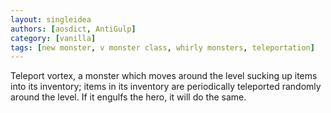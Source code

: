 ```yaml
---
layout: singleidea
authors: [aosdict, AntiGulp]
category: [vanilla]
tags: [new monster, v monster class, whirly monsters, teleportation]
---
```

Teleport vortex, a monster which moves around the level sucking up items into its inventory; items in its inventory are periodically teleported randomly around the level. If it engulfs the hero, it will do the same.
